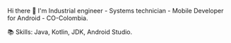 Hi there 👋
I'm Industrial engineer - Systems technician - Mobile Developer for Android - CO-Colombia.

📚 Skills: Java, Kotlin, JDK, Android Studio.
